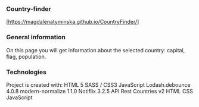 ### Country-finder 
[https://magdalenatyminska.github.io/CountryFinder/]

### General information
On this page you will get information about the selected country: capital, flag, population.

### Technologies
Project is created with:
HTML 5
SASS / CSS3
JavaScript
Lodash.debounce 4.0.8
modern-normalize 1.1.0
Notiflix 3.2.5
API Rest Countries v2
HTML  CSS  JavaScript

